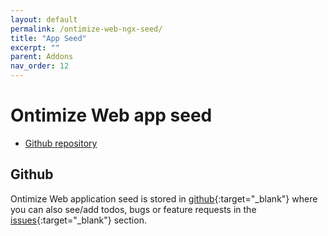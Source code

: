 ```yaml
---
layout: default
permalink: /ontimize-web-ngx-seed/
title: "App Seed"
excerpt: ""
parent: Addons
nav_order: 12
---
```


# Ontimize Web app seed

* [Github repository](#github)


## Github
Ontimize Web application seed is stored in [github](https://github.com/OntimizeWeb/ontimize-web-ngx-seed){:target="_blank"} where you can also see/add todos, bugs or feature requests in the [issues](https://github.com/OntimizeWeb/ontimize-web-ngx-seed/issues){:target="_blank"} section.



